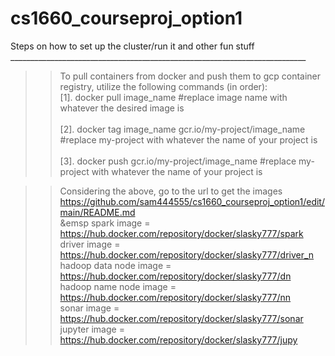 # cs1660_courseproj_option1<br />
Steps on how to set up the cluster/run it and other fun stuff<br />
__________________________________________________________________________<br />
>>To pull containers from docker and push them to gcp container registry, utilize the following commands (in order):<br/>
[1]. docker pull image_name  #replace image name with whatever the desired image is<br />    
[2]. docker tag image_name gcr.io/my-project/image_name #replace my-project with whatever the name of your project is <br/>    
[3]. docker push gcr.io/my-project/image_name #replace my-project with whatever the name of your project is <br/>

>>Considering the above, go to the url to get the images https://github.com/sam444555/cs1660_courseproj_option1/edit/main/README.md<br />
&emsp spark image = https://hub.docker.com/repository/docker/slasky777/spark<br />
driver image = https://hub.docker.com/repository/docker/slasky777/driver_n <br />
hadoop data node image = https://hub.docker.com/repository/docker/slasky777/dn <br />
hadoop name node image = https://hub.docker.com/repository/docker/slasky777/nn <br />
sonar image = https://hub.docker.com/repository/docker/slasky777/sonar <br />
jupyter image = https://hub.docker.com/repository/docker/slasky777/jupy <br />
